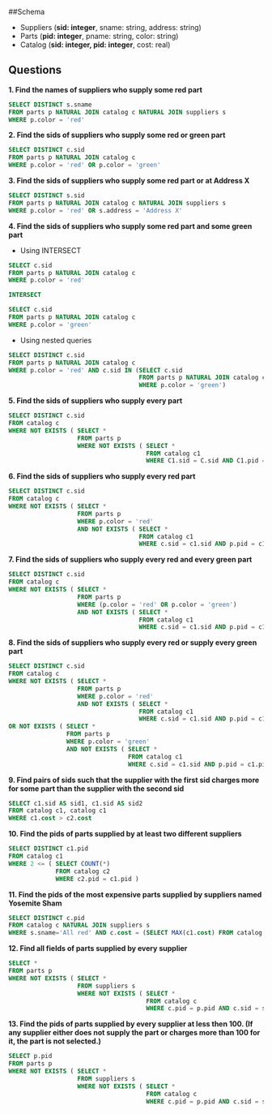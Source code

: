 ##Schema
 * Suppliers (**sid: integer**, sname: string, address: string)
 * Parts (**pid: integer**, pname: string, color: string)
 * Catalog (**sid: integer, pid: integer**, cost: real)

## Questions

**1. Find the names of suppliers who supply some red part**
``` sql
SELECT DISTINCT s.sname
FROM parts p NATURAL JOIN catalog c NATURAL JOIN suppliers s
WHERE p.color = 'red'
```

**2. Find the sids of suppliers who supply some red or green part**
``` sql
SELECT DISTINCT c.sid
FROM parts p NATURAL JOIN catalog c
WHERE p.color = 'red' OR p.color = 'green'
```

**3. Find the sids of suppliers who supply some red part or at Address X**
```sql
SELECT DISTINCT s.sid
FROM parts p NATURAL JOIN catalog c NATURAL JOIN suppliers s
WHERE p.color = 'red' OR s.address = 'Address X'
```

**4. Find the sids of suppliers who supply some red part and some green part**
  * Using INTERSECT
  ``` sql
  SELECT c.sid
  FROM parts p NATURAL JOIN catalog c
  WHERE p.color = 'red'
  
  INTERSECT
  
  SELECT c.sid
  FROM parts p NATURAL JOIN catalog c
  WHERE p.color = 'green'
  ```
  
  * Using nested queries
  ``` sql
  SELECT DISTINCT c.sid
  FROM parts p NATURAL JOIN catalog c
  WHERE p.color = 'red' AND c.sid IN (SELECT c.sid
                                      FROM parts p NATURAL JOIN catalog c
                                      WHERE p.color = 'green')
  ```

**5. Find the sids of suppliers who supply every part**
```sql
SELECT DISTINCT c.sid
FROM catalog c
WHERE NOT EXISTS ( SELECT *
                   FROM parts p
                   WHERE NOT EXISTS ( SELECT *
                                      FROM catalog c1
                                      WHERE C1.sid = C.sid AND C1.pid = p.pid ))
```

**6. Find the sids of suppliers who supply every red part**
```sql
SELECT DISTINCT c.sid
FROM catalog c
WHERE NOT EXISTS ( SELECT *
                   FROM parts p
                   WHERE p.color = 'red'
                   AND NOT EXISTS ( SELECT *
                                    FROM catalog c1
                                    WHERE c.sid = c1.sid AND p.pid = c1.pid ))
```

**7. Find the sids of suppliers who supply every red and every green part**
```sql
SELECT DISTINCT c.sid
FROM catalog c
WHERE NOT EXISTS ( SELECT *
                   FROM parts p
                   WHERE (p.color = 'red' OR p.color = 'green')
                   AND NOT EXISTS ( SELECT *
                                    FROM catalog c1
                                    WHERE c.sid = c1.sid AND p.pid = c1.pid ))
```

**8. Find the sids of suppliers who supply every red or supply every green part**
```sql
SELECT DISTINCT c.sid
FROM catalog c
WHERE NOT EXISTS ( SELECT *
                   FROM parts p
                   WHERE p.color = 'red'
                   AND NOT EXISTS ( SELECT *
                                    FROM catalog c1
                                    WHERE c.sid = c1.sid AND p.pid = c1.pid ))
OR NOT EXISTS ( SELECT *
                FROM parts p
                WHERE p.color = 'green'
                AND NOT EXISTS ( SELECT *
                                 FROM catalog c1
                                 WHERE c.sid = c1.sid AND p.pid = c1.pid ))
```
**9. Find pairs of sids such that the supplier with the first sid charges more for some part than the supplier with the second sid**
```sql
SELECT c1.sid AS sid1, c1.sid AS sid2
FROM catalog c1, catalog c1
WHERE c1.cost > c2.cost
```

**10. Find the pids of parts supplied by at least two different suppliers**
```sql
SELECT DISTINCT c1.pid
FROM catalog c1
WHERE 2 <= ( SELECT COUNT(*)
             FROM catalog c2
             WHERE c2.pid = c1.pid )
```

**11. Find the pids of the most expensive parts supplied by suppliers named Yosemite Sham**
```sql
SELECT DISTINCT c.pid
FROM catalog c NATURAL JOIN suppliers s
WHERE s.sname='All red' AND c.cost = (SELECT MAX(c1.cost) FROM catalog c1)
```

**12. Find all fields of parts supplied by every supplier**
``` sql
SELECT *
FROM parts p
WHERE NOT EXISTS ( SELECT *
                   FROM suppliers s
                   WHERE NOT EXISTS ( SELECT *
                                      FROM catalog c
                                      WHERE c.pid = p.pid AND c.sid = s.sid ))
```

**13. Find the pids of parts supplied by every supplier at less then 100. (If any supplier either does not supply the part or charges more than 100 for it, the part is not selected.)**
``` sql
SELECT p.pid
FROM parts p
WHERE NOT EXISTS ( SELECT *
                   FROM suppliers s
                   WHERE NOT EXISTS ( SELECT *
                                      FROM catalog c
                                      WHERE c.pid = p.pid AND c.sid = s.sid AND c.cost < 100))
```
